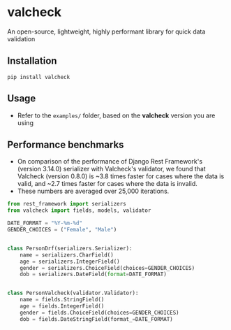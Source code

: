 # valcheck
An open-source, lightweight, highly performant library for quick data validation

## Installation
```
pip install valcheck
```

## Usage
- Refer to the `examples/` folder, based on the **valcheck** version you are using

## Performance benchmarks
- On comparison of the performance of Django Rest Framework's (version 3.14.0) serializer with Valcheck's
validator, we found that Valcheck (version 0.8.0) is ~3.8 times faster for cases where the data is
valid, and ~2.7 times faster for cases where the data is invalid.
- These numbers are averaged over 25,000 iterations.

```python
from rest_framework import serializers
from valcheck import fields, models, validator

DATE_FORMAT = "%Y-%m-%d"
GENDER_CHOICES = ("Female", "Male")


class PersonDrf(serializers.Serializer):
    name = serializers.CharField()
    age = serializers.IntegerField()
    gender = serializers.ChoiceField(choices=GENDER_CHOICES)
    dob = serializers.DateField(format=DATE_FORMAT)


class PersonValcheck(validator.Validator):
    name = fields.StringField()
    age = fields.IntegerField()
    gender = fields.ChoiceField(choices=GENDER_CHOICES)
    dob = fields.DateStringField(format_=DATE_FORMAT)
```
